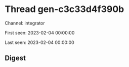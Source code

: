 # Thread gen-c3c33d4f390b
Channel: integrator

First seen: 2023-02-04 00:00:00

Last seen: 2023-02-04 00:00:00

## Digest


